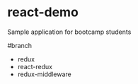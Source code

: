 # react-demo
Sample application for bootcamp students

#branch
* redux
* react-redux
* redux-middleware
